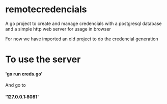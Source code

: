 # remotecredencials
A go project to create and manage credencials with a postgresql database and a simple http web server for usage in browser

For now we have imported an old project to do the credencial generation

# To use the server
#### 'go run creds.go'

And go to 
#### '127.0.0.1:8081'
